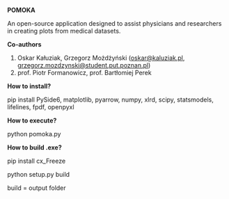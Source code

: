 **POMOKA**


An open-source application designed to assist physicians and researchers in creating plots from medical datasets.

**Co-authors**
1. Oskar Kałuziak, Grzegorz Możdżyński (oskar@kaluziak.pl, grzegorz.mozdzynski@student.put.poznan.pl)
2. prof. Piotr Formanowicz, prof. Bartłomiej Perek

**How to install?**

pip install PySide6, matplotlib, pyarrow, numpy, xlrd, scipy, statsmodels, lifelines, fpdf, openpyxl

**How to execute?**

python pomoka.py

**How to build .exe?**

pip install cx_Freeze

python setup.py build 

build = output folder
